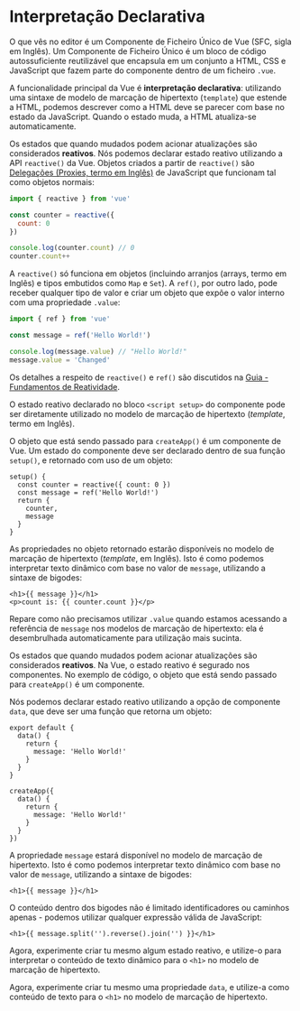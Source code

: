 # Interpretação Declarativa

<div class="sfc">

O que vês no editor é um Componente de Ficheiro Único de Vue (SFC, sigla em Inglês). Um Componente de Ficheiro Único é um bloco de código autossuficiente reutilizável que encapsula em um conjunto a HTML, CSS e JavaScript que fazem parte do componente dentro de um ficheiro `.vue`.

</div>

A funcionalidade principal da Vue é **interpretação declarativa**: utilizando uma sintaxe de modelo de marcação de hipertexto (`template`) que estende a HTML, podemos descrever como a HTML deve se parecer com base no estado da JavaScript. Quando o estado muda, a HTML atualiza-se automaticamente.

<div class="composition-api">

Os estados que quando mudados podem acionar atualizações são considerados **reativos**. Nós podemos declarar estado reativo utilizando a API `reactive()` da Vue. Objetos criados a partir de `reactive()` são [Delegações (Proxies, termo em Inglês)](https://developer.mozilla.org/en-US/docs/Web/JavaScript/Reference/Global_Objects/Proxy) de JavaScript que funcionam tal como objetos normais:

```js
import { reactive } from 'vue'

const counter = reactive({
  count: 0
})

console.log(counter.count) // 0
counter.count++
```

A `reactive()` só funciona em objetos (incluindo arranjos (arrays, termo em Inglês) e tipos embutidos como `Map` e `Set`). A `ref()`, por outro lado, pode receber qualquer tipo de valor e criar um objeto que expõe o valor interno com uma propriedade `.value`:

```js
import { ref } from 'vue'

const message = ref('Hello World!')

console.log(message.value) // "Hello World!"
message.value = 'Changed'
```

Os detalhes a respeito de `reactive()` e `ref()` são discutidos na <a target="_blank" href="/guide/essentials/reactivity-fundamentals.html">Guia - Fundamentos de Reatividade</a>.

<div class="sfc">

O estado reativo declarado no bloco `<script setup>` do componente pode ser diretamente utilizado no modelo de marcação de hipertexto (*template*, termo em Inglês).

</div>

<div class="html">

O objeto que está sendo passado para `createApp()` é um componente de Vue. Um estado do componente deve ser declarado dentro de sua função `setup()`, e retornado com uso de um objeto:

```js{2,5}
setup() {
  const counter = reactive({ count: 0 })
  const message = ref('Hello World!')
  return {
    counter,
    message
  }
}
```

As propriedades no objeto retornado estarão disponíveis no modelo de marcação de hipertexto (*template*, em Inglês). Isto é como podemos interpretar texto dinâmico com base no valor de `message`, utilizando a sintaxe de bigodes:

</div>

```vue-html
<h1>{{ message }}</h1>
<p>count is: {{ counter.count }}</p>
```

Repare como não precisamos utilizar `.value` quando estamos acessando a referência de `message` nos modelos de marcação de hipertexto: ela é desembrulhada automaticamente para utilização mais sucinta.

</div>

<div class="options-api">

Os estados que quando mudados podem acionar atualizações são considerados **reativos**. Na Vue, o estado reativo é segurado nos componentes. No exemplo de código, o objeto que está sendo passado para `createApp()` é um componente.

Nós podemos declarar estado reativo utilizando a opção de componente `data`, que deve ser uma função que retorna um objeto:

<div class="sfc">

```js{3-5}
export default {
  data() {
    return {
      message: 'Hello World!'
    }
  }
}
```

</div>
<div class="html">

```js{3-5}
createApp({
  data() {
    return {
      message: 'Hello World!'
    }
  }
})
```

</div>

A propriedade `message` estará disponível no modelo de marcação de hipertexto. Isto é como podemos interpretar texto dinâmico com base no valor de `message`, utilizando a sintaxe de bigodes:

```vue-html
<h1>{{ message }}</h1>
```

</div>

O conteúdo dentro dos bigodes não é limitado identificadores ou caminhos apenas - podemos utilizar qualquer expressão válida de JavaScript:

```vue-html
<h1>{{ message.split('').reverse().join('') }}</h1>
```

<div class="composition-api">

Agora, experimente criar tu mesmo algum estado reativo, e utilize-o para interpretar o conteúdo de texto dinâmico para o `<h1>` no modelo de marcação de hipertexto. 

</div>

<div class="options-api">

Agora, experimente criar tu mesmo uma propriedade `data`, e utilize-a como conteúdo de texto para o `<h1>` no modelo de marcação de hipertexto.

</div>
